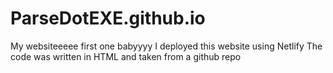 # ParseDotEXE.github.io
My websiteeeee first one babyyyy
I deployed this website using Netlify
The code was written in HTML and taken from a github repo
